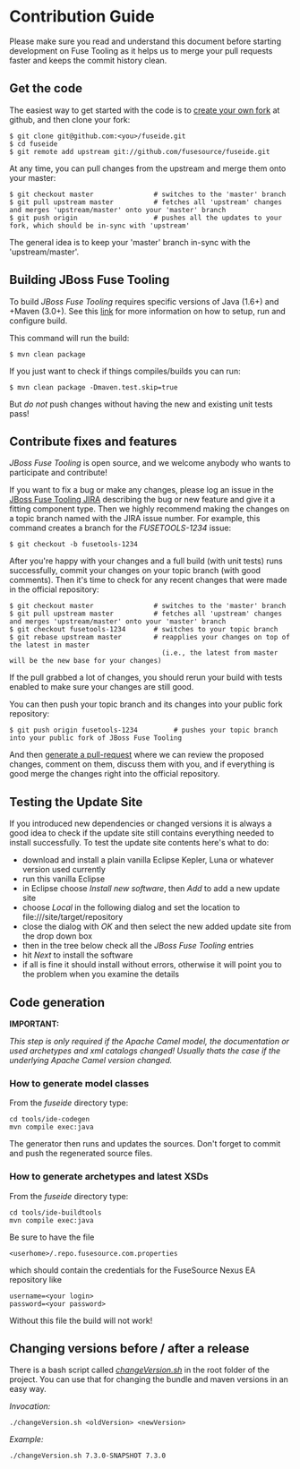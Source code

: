 # Contribution Guide
Please make sure you read and understand this document before starting development on Fuse Tooling as it helps us to merge your pull requests faster and keeps the commit history clean.

## Get the code
The easiest way to get started with the code is to [create your own fork](http://help.github.com/forking/) at github, and then clone your fork:

	$ git clone git@github.com:<you>/fuseide.git
	$ cd fuseide
	$ git remote add upstream git://github.com/fusesource/fuseide.git

At any time, you can pull changes from the upstream and merge them onto your master:

	$ git checkout master               # switches to the 'master' branch
	$ git pull upstream master          # fetches all 'upstream' changes and merges 'upstream/master' onto your 'master' branch
	$ git push origin                   # pushes all the updates to your fork, which should be in-sync with 'upstream'

The general idea is to keep your 'master' branch in-sync with the 'upstream/master'.

## Building JBoss Fuse Tooling
To build _JBoss Fuse Tooling_ requires specific versions of Java (1.6+) and +Maven (3.0+). See this [link](https://github.com/fusesource/fuseide/blob/master/Build.md) for more information on how to setup, run and configure build.

This command will run the build:

    $ mvn clean package

If you just want to check if things compiles/builds you can run:

    $ mvn clean package -Dmaven.test.skip=true

But *do not* push changes without having the new and existing unit tests pass!

## Contribute fixes and features
_JBoss Fuse Tooling_ is open source, and we welcome anybody who wants to participate and contribute!

If you want to fix a bug or make any changes, please log an issue in the [JBoss Fuse Tooling JIRA](https://issues.jboss.org/browse/FUSETOOLS) describing the bug or new feature and give it a fitting component type. Then we highly recommend making the changes on a topic branch named with the JIRA issue number. For example, this command creates a branch for the _FUSETOOLS-1234_ issue:

	$ git checkout -b fusetools-1234

After you're happy with your changes and a full build (with unit tests) runs successfully, commit your changes on your topic branch (with good comments). Then it's time to check for any recent changes that were made in the official repository:

	$ git checkout master               # switches to the 'master' branch
	$ git pull upstream master          # fetches all 'upstream' changes and merges 'upstream/master' onto your 'master' branch
	$ git checkout fusetools-1234       # switches to your topic branch
	$ git rebase upstream master        # reapplies your changes on top of the latest in master
	                                      (i.e., the latest from master will be the new base for your changes)

If the pull grabbed a lot of changes, you should rerun your build with tests enabled to make sure your changes are still good.

You can then push your topic branch and its changes into your public fork repository:

	$ git push origin fusetools-1234         # pushes your topic branch into your public fork of JBoss Fuse Tooling

And then [generate a pull-request](http://help.github.com/pull-requests/) where we can review the proposed changes, comment on them, discuss them with you, and if everything is good merge the changes right into the official repository.

## Testing the Update Site
If you introduced new dependencies or changed versions it is always a good idea to check if the update site still contains everything needed to install successfully. To test the update site contents here's what to do:

- download and install a plain vanilla Eclipse Kepler, Luna or whatever version used currently  
- run this vanilla Eclipse
- in Eclipse choose _Install new software_, then _Add_ to add a new update site
- choose _Local_ in the following dialog and set the location to file://<your path to fuseide>/site/target/repository
- close the dialog with _OK_ and then select the new added update site from the drop down box
- then in the tree below check all the _JBoss Fuse Tooling_ entries
- hit _Next_ to install the software
- if all is fine it should install without errors, otherwise it will point you to the problem when you examine the details

## Code generation
__IMPORTANT:__

_This step is only required if the Apache Camel model, the documentation or used archetypes and xml catalogs changed! 
Usually thats the case if the underlying Apache Camel version changed._

### How to generate	model classes
From the _fuseide_ directory type:

    cd tools/ide-codegen
    mvn compile exec:java

The generator then runs and updates the sources. Don't forget to commit and push the regenerated source files.

### How to generate archetypes and latest XSDs
From the _fuseide_ directory type:

    cd tools/ide-buildtools
    mvn compile exec:java

Be sure to have the file 

    <userhome>/.repo.fusesource.com.properties

which should contain the credentials for the FuseSource Nexus EA repository like

    username=<your login>
    password=<your password>

Without this file the build will not work!


## Changing versions before / after a release
There is a bash script called [_changeVersion.sh_](https://github.com/fusesource/fuseide/blob/master/changeVersion.sh "Version Change Script") in the root folder of the project. You can use that for changing the bundle and maven versions in an easy way.

*Invocation:*

    ./changeVersion.sh <oldVersion> <newVersion>
    

_Example:_

    ./changeVersion.sh 7.3.0-SNAPSHOT 7.3.0
    
